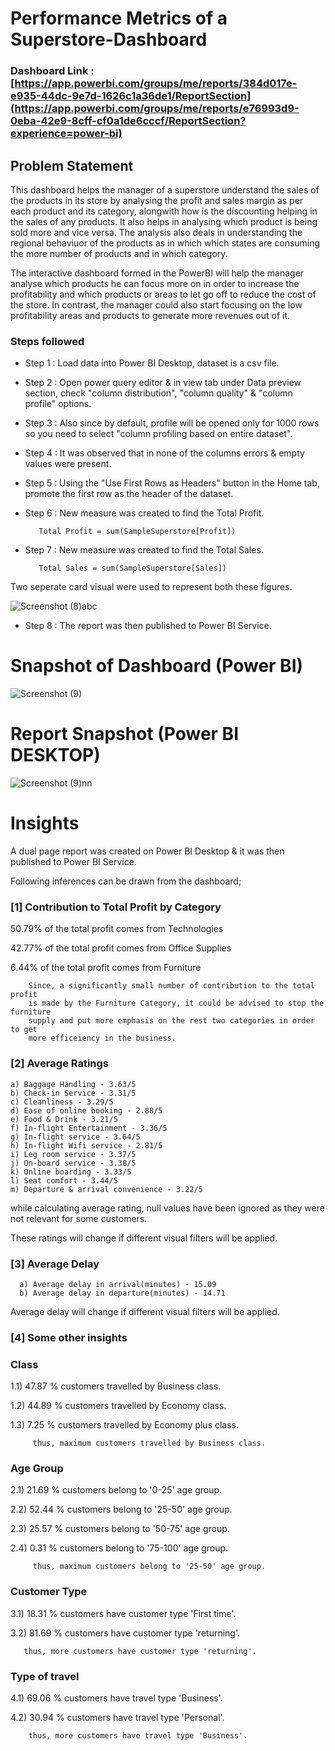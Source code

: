 # Performance Metrics of a Superstore-Dashboard

### Dashboard Link : [https://app.powerbi.com/groups/me/reports/384d017e-e935-44dc-9e7d-1626c1a36de1/ReportSection](https://app.powerbi.com/groups/me/reports/e76993d9-0eba-42e9-8cff-cf0a1de6cccf/ReportSection?experience=power-bi)

## Problem Statement

This dashboard helps the manager of a superstore understand the sales of the products in its store by analysing the profit and sales margin as per each product and its category, alongwith how is the discounting helping in the sales of any products. It also helps in analysing which product is being sold more and vice versa. The analysis also deals in understanding the regional behaviuor of the products as in which which states are consuming the more number of products and in which category. 

The interactive dashboard formed in the PowerBI will help the manager analyse which products he can focus more on in order to increase the profitability and which products or areas to let go off to reduce the cost of the store. In contrast, the manager could also start focusing on the low profitability areas and products to generate more revenues out of it.




### Steps followed 

- Step 1 : Load data into Power BI Desktop, dataset is a csv file.
- Step 2 : Open power query editor & in view tab under Data preview section, check "column distribution", "column quality" & "column profile" options.
- Step 3 : Also since by default, profile will be opened only for 1000 rows so you need to select "column profiling based on entire dataset".
- Step 4 : It was observed that in none of the columns errors & empty values were present.
- Step 5 : Using the "Use First Rows as Headers" button in the Home tab, promote the first row as the header of the dataset.
- Step 6 : New measure was created to find the Total Profit.

         Total Profit = sum(SampleSuperstore[Profit])
- Step 7 : New measure was created to find the Total Sales.
 
         Total Sales = sum(SampleSuperstore[Sales])
 
 Two seperate card visual were used to represent both these figures.
 
![Screenshot (8)abc](https://github.com/aarijausaf/Aarij-Projects/assets/169148343/acc00fa5-6713-4847-bf6b-0f015f2f5d2e)

 

 
 - Step 8 : The report was then published to Power BI Service.
 


# Snapshot of Dashboard (Power BI)

![Screenshot (9)](https://github.com/aarijausaf/Aarij-Projects/assets/169148343/9083d4df-9c59-42fb-8002-866906167dca)

 
 # Report Snapshot (Power BI DESKTOP)

 
![Screenshot (9)nn](https://github.com/aarijausaf/Aarij-Projects/assets/169148343/64273055-afbd-4139-a55c-104e9e305ecc)


# Insights

A dual page report was created on Power BI Desktop & it was then published to Power BI Service.

Following inferences can be drawn from the dashboard;

### [1] Contribution to Total Profit by Category

   50.79% of the total profit comes from Technologies

   42.77% of the total profit comes from Office Supplies

   6.44% of the total profit comes from Furniture



        Since, a significantly small number of contribution to the total profit
        is made by the Furniture Category, it could be advised to stop the furniture
        supply and put more emphasis on the rest two categories in order to get
        more efficeiency in the business.
           
### [2] Average Ratings

    a) Baggage Handling - 3.63/5
    b) Check-in Service - 3.31/5
    c) Cleanliness - 3.29/5
    d) Ease of online booking - 2.88/5
    e) Food & Drink - 3.21/5
    f) In-flight Entertainment - 3.36/5
    g) In-flight service - 3.64/5
    h) In-flight Wifi service - 2.81/5
    i) Leg room service - 3.37/5
    j) On-board service - 3.38/5
    k) Online boarding - 3.33/5
    l) Seat comfort - 3.44/5
    m) Departure & arrival convenience - 3.22/5
  
  while calculating average rating, null values have been ignored as they were not relevant for some customers. 
  
  These ratings will change if different visual filters will be applied.  
  
  ### [3] Average Delay 
  
      a) Average delay in arrival(minutes) - 15.09
      b) Average delay in departure(minutes) - 14.71
Average delay will change if different visual filters will be applied.

 ### [4] Some other insights
 
 ### Class
 
 1.1) 47.87 % customers travelled by Business class.
 
 1.2) 44.89 % customers travelled by Economy class.
 
 1.3) 7.25 % customers travelled by Economy plus class.
 
         thus, maximum customers travelled by Business class.
 
 ### Age Group
 
 2.1)  21.69 % customers belong to '0-25' age group.
 
 2.2)  52.44 % customers belong to '25-50' age group.
 
 2.3)  25.57 % customers belong to '50-75' age group.
 
 2.4)  0.31 % customers belong to '75-100' age group.
 
         thus, maximum customers belong to '25-50' age group.
         
### Customer Type

3.1) 18.31 % customers have customer type 'First time'.

3.2) 81.69 % customers have customer type 'returning'.
       
       thus, more customers have customer type 'returning'.

### Type of travel

4.1) 69.06 % customers have travel type 'Business'.

4.2) 30.94 % customers have travel type 'Personal'.

        thus, more customers have travel type 'Business'.
